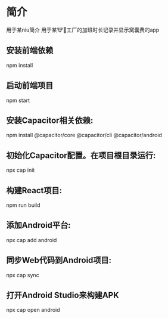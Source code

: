 # 简介
用于某niu简介
用于某🐮🐴工厂的加班时长记录并显示窝囊费的app
## 安装前端依赖
npm install
## 启动前端项目
npm start
## 安装Capacitor相关依赖:
npm install @capacitor/core @capacitor/cli @capacitor/android
## 初始化Capacitor配置。在项目根目录运行:
npx cap init
## 构建React项目:
npm run build
## 添加Android平台:
npx cap add android
## 同步Web代码到Android项目:
npx cap sync
## 打开Android Studio来构建APK
npx cap open android

